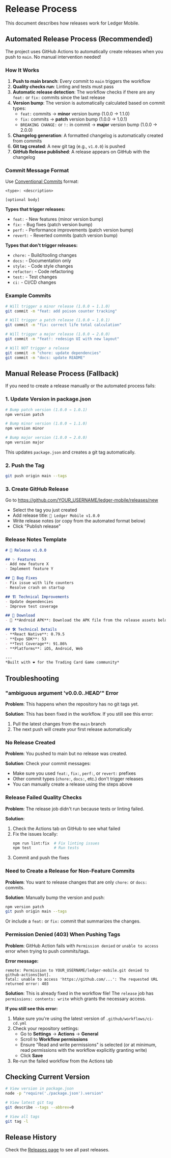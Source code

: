 # Release Process

This document describes how releases work for Ledger Mobile.

## Automated Release Process (Recommended)

The project uses GitHub Actions to automatically create releases when you push to `main`. No manual intervention needed!

### How It Works

1. **Push to main branch**: Every commit to `main` triggers the workflow
2. **Quality checks run**: Linting and tests must pass
3. **Automatic release detection**: The workflow checks if there are any `feat:` or `fix:` commits since the last release
4. **Version bump**: The version is automatically calculated based on commit types:
   - `feat:` commits → **minor** version bump (1.0.0 → 1.1.0)
   - `fix:` commits → **patch** version bump (1.0.0 → 1.0.1)
   - `BREAKING CHANGE:` or `!:` in commit → **major** version bump (1.0.0 → 2.0.0)
5. **Changelog generation**: A formatted changelog is automatically created from commits
6. **Git tag created**: A new git tag (e.g., `v1.0.0`) is pushed
7. **GitHub Release published**: A release appears on GitHub with the changelog

### Commit Message Format

Use [Conventional Commits](https://www.conventionalcommits.org/) format:

```
<type>: <description>

[optional body]
```

**Types that trigger releases:**
- `feat:` - New features (minor version bump)
- `fix:` - Bug fixes (patch version bump)
- `perf:` - Performance improvements (patch version bump)
- `revert:` - Reverted commits (patch version bump)

**Types that don't trigger releases:**
- `chore:` - Build/tooling changes
- `docs:` - Documentation only
- `style:` - Code style changes
- `refactor:` - Code refactoring
- `test:` - Test changes
- `ci:` - CI/CD changes

### Example Commits

```bash
# Will trigger a minor release (1.0.0 → 1.1.0)
git commit -m "feat: add poison counter tracking"

# Will trigger a patch release (1.0.0 → 1.0.1)
git commit -m "fix: correct life total calculation"

# Will trigger a major release (1.0.0 → 2.0.0)
git commit -m "feat!: redesign UI with new layout"

# Will NOT trigger a release
git commit -m "chore: update dependencies"
git commit -m "docs: update README"
```

## Manual Release Process (Fallback)

If you need to create a release manually or the automated process fails:

### 1. Update Version in package.json

```bash
# Bump patch version (1.0.0 → 1.0.1)
npm version patch

# Bump minor version (1.0.0 → 1.1.0)
npm version minor

# Bump major version (1.0.0 → 2.0.0)
npm version major
```

This updates `package.json` and creates a git tag automatically.

### 2. Push the Tag

```bash
git push origin main --tags
```

### 3. Create GitHub Release

Go to https://github.com/YOUR_USERNAME/ledger-mobile/releases/new

- Select the tag you just created
- Add release title: `🚀 Ledger Mobile v1.0.0`
- Write release notes (or copy from the automated format below)
- Click "Publish release"

### Release Notes Template

```markdown
# 🚀 Release v1.0.0

## ✨ Features
- Add new feature X
- Implement feature Y

## 🐛 Bug Fixes
- Fix issue with life counters
- Resolve crash on startup

## 🏗️ Technical Improvements
- Update dependencies
- Improve test coverage

## 📱 Download
- 🤖 **Android APK**: Download the APK file from the release assets below to install manually on your device

## 🛠️ Technical Details
- **React Native**: 0.79.5
- **Expo SDK**: 53
- **Test Coverage**: 91.86%
- **Platforms**: iOS, Android, Web

---
*Built with ❤️ for the Trading Card Game community*
```

## Troubleshooting

### "ambiguous argument 'v0.0.0..HEAD'" Error

**Problem**: This happens when the repository has no git tags yet.

**Solution**: This has been fixed in the workflow. If you still see this error:
1. Pull the latest changes from the `main` branch
2. The next push will create your first release automatically

### No Release Created

**Problem**: You pushed to main but no release was created.

**Solution**: Check your commit messages:
- Make sure you used `feat:`, `fix:`, `perf:`, or `revert:` prefixes
- Other commit types (`chore:`, `docs:`, etc.) don't trigger releases
- You can manually create a release using the steps above

### Release Failed Quality Checks

**Problem**: The release job didn't run because tests or linting failed.

**Solution**:
1. Check the Actions tab on GitHub to see what failed
2. Fix the issues locally:
   ```bash
   npm run lint:fix  # Fix linting issues
   npm test          # Run tests
   ```
3. Commit and push the fixes

### Need to Create a Release for Non-Feature Commits

**Problem**: You want to release changes that are only `chore:` or `docs:` commits.

**Solution**: Manually bump the version and push:
```bash
npm version patch
git push origin main --tags
```

Or include a `feat:` or `fix:` commit that summarizes the changes.

### Permission Denied (403) When Pushing Tags

**Problem**: GitHub Action fails with `Permission denied` or `unable to access` error when trying to push commits/tags.

**Error message:**
```
remote: Permission to YOUR_USERNAME/ledger-mobile.git denied to github-actions[bot].
fatal: unable to access 'https://github.com/...': The requested URL returned error: 403
```

**Solution**: This is already fixed in the workflow file! The `release` job has `permissions: contents: write` which grants the necessary access.

**If you still see this error:**
1. Make sure you're using the latest version of `.github/workflows/ci-cd.yml`
2. Check your repository settings:
   - Go to **Settings** → **Actions** → **General**
   - Scroll to **Workflow permissions**
   - Ensure "Read and write permissions" is selected (or at minimum, read permissions with the workflow explicitly granting write)
   - Click **Save**
3. Re-run the failed workflow from the Actions tab

## Checking Current Version

```bash
# View version in package.json
node -p "require('./package.json').version"

# View latest git tag
git describe --tags --abbrev=0

# View all tags
git tag -l
```

## Release History

Check the [Releases page](https://github.com/YOUR_USERNAME/ledger-mobile/releases) to see all past releases.
